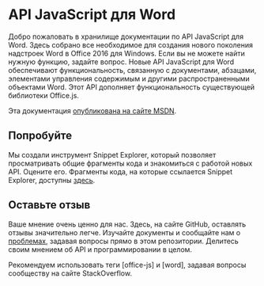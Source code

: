 # API JavaScript для Word

Добро пожаловать в хранилище документации по API JavaScript для Word. Здесь собрано все необходимое для создания нового поколения надстроек Word в Office 2016 для Windows. Если вы не можете найти нужную функцию, задайте вопрос. Новые API JavaScript для Word обеспечивают функциональность, связанную с документами, абзацами, элементами управления содержимым и другими распространенными объектами Word. Этот API дополняет функциональность существующей библиотеки Office.js. 

Эта документация [опубликована на сайте MSDN](https://msdn.microsoft.com/EN-US/library/office/mt616496.aspx). 

## Попробуйте

Мы создали инструмент Snippet Explorer, который позволяет просматривать общие фрагменты кода и знакомиться с работой новых API. Оцените его. Фрагменты кода, на которые ссылается Snippet Explorer, доступны [здесь](https://officesnippetexplorer.azurewebsites.net/#/snippets/word). 

## Оставьте отзыв

Ваше мнение очень ценно для нас. Здесь, на сайте GitHub, оставлять отзывы значительно легче. Изучайте документы и сообщайте нам о [проблемах](https://github.com/OfficeDev/office-js-docs/issues), задавая вопросы прямо в этом репозитории. Делитесь своим мнением об API и программировании в целом. 

Рекомендуем использовать теги [office-js] и [word], задавая вопросы сообществу на сайте StackOverflow.

